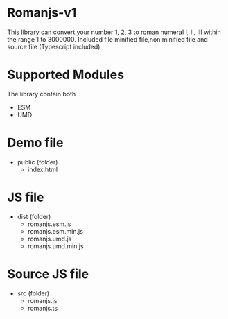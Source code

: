 # Romanjs-v1
This library can convert your number 1, 2, 3 to roman numeral I, II, III within the range 1 to 3000000.
Included file minified file,non minified file and source file (Typescript included)
# Supported Modules
The library contain both
- ESM
- UMD
# Demo file
- public (folder)
  - index.html
# JS file
- dist (folder)
  - romanjs.esm.js
  - romanjs.esm.min.js
  - romanjs.umd.js
  - romanjs.umd.min.js
# Source JS file
- src (folder)
  - romanjs.js
  - romanjs.ts